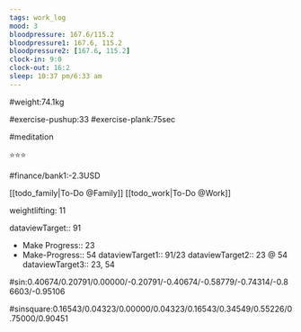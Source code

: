 ```yaml
---
tags: work_log
mood: 3
bloodpressure: 167.6/115.2
bloodpressure1: 167.6, 115.2
bloodpressure2: [167.6, 115.2]
clock-in: 9:0
clock-out: 16:2
sleep: 10:37 pm/6:33 am
---
```


#weight:74.1kg

#exercise-pushup:33
#exercise-plank:75sec

#meditation

⭐⭐⭐


#finance/bank1:-2.3USD

[[todo_family|To-Do @Family]]
[[todo_work|To-Do @Work]]


weightlifting: 11

dataviewTarget:: 91
- Make Progress:: 23
- Make-Progress:: 54
dataviewTarget1:: 91/23
dataviewTarget2:: 23 @ 54
dataviewTarget3:: 23, 54

#sin:0.40674/0.20791/0.00000/-0.20791/-0.40674/-0.58779/-0.74314/-0.86603/-0.95106

#sinsquare:0.16543/0.04323/0.00000/0.04323/0.16543/0.34549/0.55226/0.75000/0.90451

